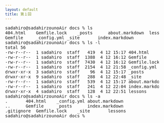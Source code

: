 ```yaml
---
layout: default
title: 第１回
---
```


<pre>
sadahiro@sadahirzounoAir docs % ls
404.html	Gemfile.lock	_posts		about.markdown	lessons
Gemfile		_config.yml	_site		index.markdown
sadahiro@sadahirzounoAir docs % ls -l
total 56
-rw-r--r--  1 sadahiro  staff   419  4 12 15:17 404.html
-rw-r--r--  1 sadahiro  staff  1388  4 12 16:12 Gemfile
-rw-r--r--  1 sadahiro  staff  7430  4 12 16:12 Gemfile.lock
-rw-r--r--  1 sadahiro  staff  2154  4 12 21:58 _config.yml
drwxr-xr-x  3 sadahiro  staff    96  4 12 15:17 _posts
drwxr-xr-x  9 sadahiro  staff   288  4 12 22:48 _site
-rw-r--r--  1 sadahiro  staff   539  4 12 15:17 about.markdown
-rw-r--r--  1 sadahiro  staff   241  4 12 22:04 index.markdown
drwxr-xr-x  4 sadahiro  staff   128  4 12 22:51 lessons
sadahiro@sadahirzounoAir docs % ls -a
.		404.html	_config.yml	about.markdown
..		Gemfile		_posts		index.markdown
.gitignore	Gemfile.lock	_site		lessons
sadahiro@sadahirzounoAir docs % 
</pre>